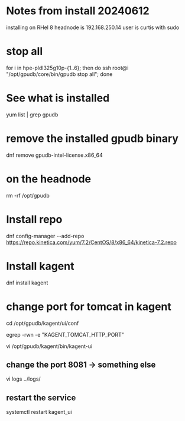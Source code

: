 # Notes from install 20240612

installing on RHel 8
headnode is 192.168.250.14
user is curtis with sudo


# stop all
for i in hpe-pldl325g10p-{1..6}; then do ssh root@i "/opt/gpudb/core/bin/gpudb stop all"; done

# See what is installed
yum list | grep gpudb

# remove the installed gpudb binary
dnf remove gpudb-intel-license.x86_64

# on the headnode
rm -rf /opt/gpudb

# Install repo
dnf config-manager --add-repo https://repo.kinetica.com/yum/7.2/CentOS/8/x86_64/kinetica-7.2.repo

# Install kagent
dnf install kagent

# change port for tomcat in kagent
cd /opt/gpudb/kagent/ui/conf

egrep -rwn -e "KAGENT_TOMCAT_HTTP_PORT"

vi /opt/gpudb/kagent/bin/kagent-ui


## change the port  8081 -> something else
vi logs ../logs/



## restart the service
systemctl restart kagent_ui


